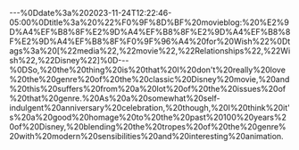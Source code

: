 ---%0Ddate%3a%202023-11-24T12:22:46-05:00%0Dtitle%3a%20%22%F0%9F%8D%BF%20movieblog:%20%E2%9D%A4%EF%B8%8F%E2%9D%A4%EF%B8%8F%E2%9D%A4%EF%B8%8F%E2%9D%A4%EF%B8%8F%F0%9F%96%A4%20for%20Wish%22%0Dtags%3a%20[%22media%22,%22movie%22,%22Relationships%22,%22Wish%22,%22Disney%22]%0D---%0DSo,%20the%20thing%20is%20that%20I%20don't%20really%20love%20the%20genre%20of%20the%20classic%20Disney%20movie,%20and%20this%20suffers%20from%20a%20lot%20of%20the%20issues%20of%20that%20genre.%20As%20a%20somewhat%20self-indulgent%20anniversary%20celebration,%20though,%20I%20think%20it's%20a%20good%20homage%20to%20the%20past%20100%20years%20of%20Disney,%20blending%20the%20tropes%20of%20the%20genre%20with%20modern%20sensibilities%20and%20interesting%20animation.